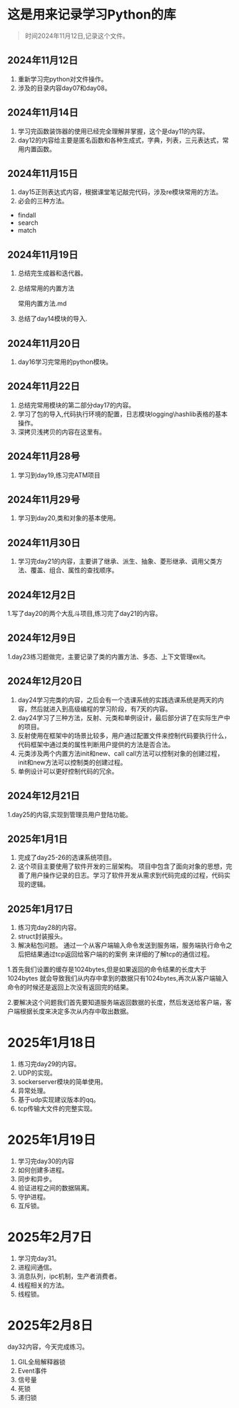 # 这是用来记录学习Python的库

> 时间2024年11月12日,记录这个文件。

## 2024年11月12日
1. 重新学习完python对文件操作。
2. 涉及的目录内容day07和day08。

## 2024年11月14日
1. 学习完函数装饰器的使用已经完全理解并掌握，这个是day11的内容。
2. day12的内容给主要是匿名函数和各种生成式，字典，列表，三元表达式，常用内置函数。

## 2024年11月15日
1. day15正则表达式内容，根据课堂笔记敲完代码，涉及re模块常用的方法。
2. 必会的三种方法。
- findall
- search
- match

## 2024年11月19日

1. 总结完生成器和迭代器。
2. 总结常用的内置方法

   常用内置方法.md
3. 总结了day14模块的导入.

## 2024年11月20日

1. day16学习完常用的python模块。

## 2024年11月22日

1. 总结完常用模块的第二部分day17的内容。
2. 学习了包的导入,代码执行环境的配置，日志模块logging\hashlib表格的基本操作。
3. 深拷贝浅拷贝的内容在这里有。

## 2024年11月28号

1. 学习到day19,练习完ATM项目

## 2024年11月29号

1. 学习到day20,类和对象的基本使用。

## 2024年11月30日

1. 学习完day21的内容，主要讲了继承、派生、抽象、菱形继承、调用父类方法、覆盖、组合、属性的查找顺序。

## 2024年12月2日

1.写了day20的两个大乱斗项目,练习完了day21的内容。

## 2024年12月9日

1.day23练习题做完，主要记录了类的内置方法、多态、上下文管理exit。

## 2024年12月20日

1. day24学习完类的内容，之后会有一个选课系统的实践选课系统是两天的内容，然后就进入到高级编程的学习阶段，有7天的内容。
2. day24学习了三种方法，反射、元类和单例设计，最后部分讲了在实际生产中的项目。
3. 反射使用在框架中的场景比较多，用户通过配置文件来控制代码要执行什么，代码框架中通过类的属性判断用户提供的方法是否合法。
4. 元类涉及两个内置方法init和new、call call方法可以控制对象的创建过程，init和new方法可以控制类的创建过程。
5. 单例设计可以更好控制代码的冗余。

## 2024年12月21日

1.day25的内容,实现到管理员用户登陆功能。

## 2025年1月1日

1. 完成了day25-26的选课系统项目。
2. 这个项目主要使用了软件开发的三层架构。
   项目中包含了面向对象的思想，完善了用户操作记录的日志。学习了软件开发从需求到代码完成的过程，代码实现的逻辑。

## 2025年1月17日

1. 练习完day28的内容。
2. struct封装报头。
3. 解决粘包问题。
通过一个从客户端输入命令发送到服务端，服务端执行命令之后把结果通过tcp返回给客户端的的案例
来详细的了解tcp的通信过程。

1.首先我们设置的缓存是1024bytes,但是如果返回的命令结果的长度大于1024bytes
就会导致我们从内存中拿到的数据只有1024bytes,再次从客户端输入命令的时候还是返回上次没有返回完的结果。

2.要解决这个问题我们首先要知道服务端返回数据的长度，然后发送给客户端，客户端根据长度来决定多次从内存中取出数据。

# 2025年1月18日

1. 练习完day29的内容。
2. UDP的实现。
3. sockerserver模块的简单使用。
4. 异常处理。
5. 基于udp实现建议版本的qq。
6. tcp传输大文件的完整实现。

# 2025年1月19日

1. 学习完day30的内容
2. 如何创建多进程。
3. 同步和异步。
4. 验证进程之间的数据隔离。
5. 守护进程。
6. 互斥锁。

# 2025年2月7日

1. 学习完day31。
2. 进程间通信。
3. 消息队列，ipc机制，生产者消费者。
4. 线程相关的方法。
5. 线程锁。

# 2025年2月8日
day32内容，今天完成练习。
1. GIL全局解释器锁 
2. Event事件 
3. 信号量 
4. 死锁 
5. 递归锁